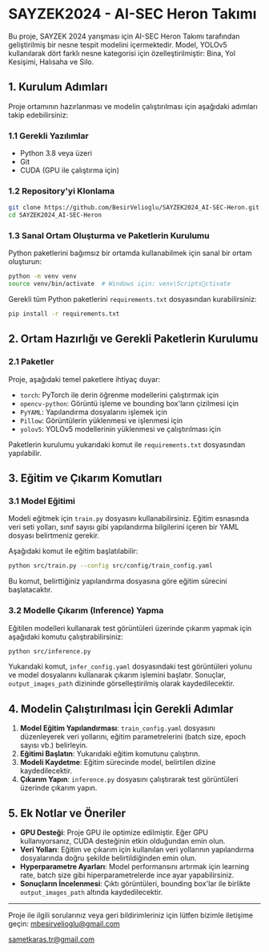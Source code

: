 # SAYZEK2024 - AI-SEC Heron Takımı

Bu proje, SAYZEK 2024 yarışması için AI-SEC Heron Takımı tarafından geliştirilmiş bir nesne tespit modelini içermektedir. Model, YOLOv5 kullanılarak dört farklı nesne kategorisi için özelleştirilmiştir: Bina, Yol Kesişimi, Halısaha ve Silo.

## 1. Kurulum Adımları

Proje ortamının hazırlanması ve modelin çalıştırılması için aşağıdaki adımları takip edebilirsiniz:

### 1.1 Gerekli Yazılımlar

- Python 3.8 veya üzeri
- Git
- CUDA (GPU ile çalıştırma için)

### 1.2 Repository'yi Klonlama

```bash
git clone https://github.com/BesirVelioglu/SAYZEK2024_AI-SEC-Heron.git
cd SAYZEK2024_AI-SEC-Heron
```

### 1.3 Sanal Ortam Oluşturma ve Paketlerin Kurulumu

Python paketlerini bağımsız bir ortamda kullanabilmek için sanal bir ortam oluşturun:

```bash
python -m venv venv
source venv/bin/activate  # Windows için: venv\Scriptsctivate
```

Gerekli tüm Python paketlerini `requirements.txt` dosyasından kurabilirsiniz:

```bash
pip install -r requirements.txt
```

## 2. Ortam Hazırlığı ve Gerekli Paketlerin Kurulumu

### 2.1 Paketler

Proje, aşağıdaki temel paketlere ihtiyaç duyar:

- `torch`: PyTorch ile derin öğrenme modellerini çalıştırmak için
- `opencv-python`: Görüntü işleme ve bounding box'ların çizilmesi için
- `PyYAML`: Yapılandırma dosyalarını işlemek için
- `Pillow`: Görüntülerin yüklenmesi ve işlenmesi için
- `yolov5`: YOLOv5 modellerinin yüklenmesi ve çalıştırılması için

Paketlerin kurulumu yukarıdaki komut ile `requirements.txt` dosyasından yapılabilir.

## 3. Eğitim ve Çıkarım Komutları

### 3.1 Model Eğitimi

Modeli eğitmek için `train.py` dosyasını kullanabilirsiniz. Eğitim esnasında veri seti yolları, sınıf sayısı gibi yapılandırma bilgilerini içeren bir YAML dosyası belirtmeniz gerekir.

Aşağıdaki komut ile eğitim başlatılabilir:

```bash
python src/train.py --config src/config/train_config.yaml
```

Bu komut, belirttiğiniz yapılandırma dosyasına göre eğitim sürecini başlatacaktır.

### 3.2 Modelle Çıkarım (Inference) Yapma

Eğitilen modelleri kullanarak test görüntüleri üzerinde çıkarım yapmak için aşağıdaki komutu çalıştırabilirsiniz:

```bash
python src/inference.py
```

Yukarıdaki komut, `infer_config.yaml` dosyasındaki test görüntüleri yolunu ve model dosyalarını kullanarak çıkarım işlemini başlatır. Sonuçlar, `output_images_path` dizininde görselleştirilmiş olarak kaydedilecektir.

## 4. Modelin Çalıştırılması İçin Gerekli Adımlar

1. **Model Eğitim Yapılandırması**: `train_config.yaml` dosyasını düzenleyerek veri yollarını, eğitim parametrelerini (batch size, epoch sayısı vb.) belirleyin.
2. **Eğitimi Başlatın**: Yukarıdaki eğitim komutunu çalıştırın.
3. **Modeli Kaydetme**: Eğitim sürecinde model, belirtilen dizine kaydedilecektir.
4. **Çıkarım Yapın**: `inference.py` dosyasını çalıştırarak test görüntüleri üzerinde çıkarım yapın.

## 5. Ek Notlar ve Öneriler

- **GPU Desteği**: Proje GPU ile optimize edilmiştir. Eğer GPU kullanıyorsanız, CUDA desteğinin etkin olduğundan emin olun.
- **Veri Yolları**: Eğitim ve çıkarım için kullanılan veri yollarının yapılandırma dosyalarında doğru şekilde belirtildiğinden emin olun.
- **Hyperparametre Ayarları**: Model performansını artırmak için learning rate, batch size gibi hiperparametrelerde ince ayar yapabilirsiniz.
- **Sonuçların İncelenmesi**: Çıktı görüntüleri, bounding box'lar ile birlikte `output_images_path` altında kaydedilecektir.

---

Proje ile ilgili sorularınız veya geri bildirimleriniz için lütfen bizimle iletişime geçin: mbesirvelioglu@gmail.com

sametkaras.tr@gmail.com
